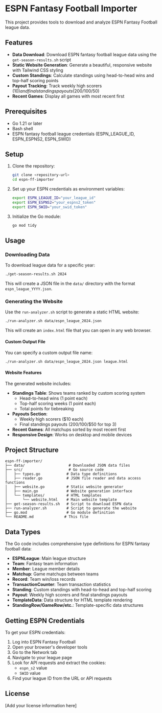 # ESPN Fantasy Football Importer

This project provides tools to download and analyze ESPN Fantasy Football league data.

## Features

- **Data Download**: Download ESPN fantasy football league data using the `get-season-results.sh` script
- **Static Website Generation**: Generate a beautiful, responsive website with Tailwind CSS styling
- **Custom Standings**: Calculate standings using head-to-head wins and top-half scoring points
- **Payout Tracking**: Track weekly high scorers ($10) and final standings payouts ($200/$100/$50)
- **Recent Games**: Display all games with most recent first

## Prerequisites

- Go 1.21 or later
- Bash shell
- ESPN fantasy football league credentials (ESPN_LEAGUE_ID, ESPN_ESPNS2, ESPN_SWID)

## Setup

1. Clone the repository:

   ```bash
   git clone <repository-url>
   cd espn-ff-importer
   ```

2. Set up your ESPN credentials as environment variables:

   ```bash
   export ESPN_LEAGUE_ID="your_league_id"
   export ESPN_ESPNS2="your_espns2_token"
   export ESPN_SWID="your_swid_token"
   ```

3. Initialize the Go module:
   ```bash
   go mod tidy
   ```

## Usage

### Downloading Data

To download league data for a specific year:

```bash
./get-season-results.sh 2024
```

This will create a JSON file in the `data/` directory with the format `espn_league_YYYY.json`.

### Generating the Website

Use the `run-analyzer.sh` script to generate a static HTML website:

```bash
./run-analyzer.sh data/espn_league_2024.json
```

This will create an `index.html` file that you can open in any web browser.

#### Custom Output File

You can specify a custom output file name:

```bash
./run-analyzer.sh data/espn_league_2024.json league.html
```

#### Website Features

The generated website includes:

- **Standings Table**: Shows teams ranked by custom scoring system
  - Head-to-head wins (1 point each)
  - Top-half scoring weeks (1 point each)
  - Total points for tiebreaking
- **Payouts Section**:
  - Weekly high scorers ($10 each)
  - Final standings payouts ($200/$100/$50 for top 3)
- **Recent Games**: All matchups sorted by most recent first
- **Responsive Design**: Works on desktop and mobile devices

## Project Structure

```
espn-ff-importer/
├── data/                    # Downloaded JSON data files
├── src/                     # Go source code
│   ├── types.go            # Data type definitions
│   ├── reader.go           # JSON file reader and data access functions
│   ├── website.go          # Static website generator
│   ├── main.go             # Website generation interface
│   └── templates/          # HTML templates
│       └── website.html    # Main website template
├── get-season-results.sh   # Script to download ESPN data
├── run-analyzer.sh         # Script to generate the website
├── go.mod                  # Go module definition
└── README.md              # This file
```

## Data Types

The Go code includes comprehensive type definitions for ESPN fantasy football data:

- **ESPNLeague**: Main league structure
- **Team**: Fantasy team information
- **Member**: League member details
- **Matchup**: Game matchups between teams
- **Record**: Team win/loss records
- **TransactionCounter**: Team transaction statistics
- **Standing**: Custom standings with head-to-head and top-half scoring
- **Payout**: Weekly high scorers and final standings payouts
- **TemplateData**: Data structure for HTML template rendering
- **StandingRow/GameRow/etc.**: Template-specific data structures

## Getting ESPN Credentials

To get your ESPN credentials:

1. Log into ESPN Fantasy Football
2. Open your browser's developer tools
3. Go to the Network tab
4. Navigate to your league page
5. Look for API requests and extract the cookies:
   - `espn_s2` value
   - `SWID` value
6. Find your league ID from the URL or API requests

## License

[Add your license information here]
